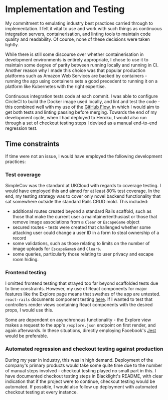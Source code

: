# Implementation and Testing

<!--
In addition to illustrating "coding traps", this should highlight particular
novel aspects to algorithms. Testing should be according to the scheme presented
in the Analysis chapter and should follow some suitable model - e.g. category
partition, state machine-based. Both functional testing and user-acceptance
testing are appropriate. For experimental/investigative projects, techniques
developed should be evaluated against a standard result set for calibration, as
well as the "live" data set. For theoretical projects, the relative
power/expressiveness of the theory should be evaluated with respect to competing
approaches.
-->

My commitment to emulating industry best practices carried through to
implementation. I felt it vital to use and work with such things as continuous
integration servers, containerisation, and linting tools to maintain code
quality and readability. Of course, none of these decisions were taken lightly. 

While there is still some discourse over whether containerisation in development
environments is entirely appropriate, I chose to use it to maintain some degree
of parity between running locally and running in CI. Another reason why I made
this choice was that popular production platforms such as Amazon Web Services
are backed by containers - running the app using containers sets a good
precedent to running it on a platform like Kubernetes with the right expertise.

Continuous integration tests code at each commit. I was able to configure
CircleCI to build the Docker image used locally, and lint and test the code -
this combined well with my use of the <!-- TODO: Cite! --> [GitHub
Flow](https://guides.github.com/introduction/flow/), in which I would aim to get
both tests and linting passing before merging. Towards the end of my development
cycle, when I had deployed to Heroku, I would also run through a set of checkout
testing steps I devised as a manual end-to-end regression test.

## Time constraints

If time were not an issue, I would have employed the following development
practices:

### Test coverage

SimpleCov was the standard at UKCloud with regards to coverage testing. I would
have employed this and aimed for at least 80% test coverage. In the end, my
testing strategy was to cover only novel backend functionality that sat
somewhere outside the standard Rails CRUD mold. This included:

- additional routes created beyond a standard Rails scaffold, such as those that
  make the current user a maintainer/enthusiast or those that remove image
  associations from a `Clear` or `EscapeGame` object
- secured routes - tests were created that challenged whether some attacking
  user could change a user ID in a form to steal ownership of a record
- some validations, such as those relating to limits on the number of image
  uploads for `EscapeGame`s and `Clear`s.
- some queries, particularly those relating to user privacy and escape room
  hiding.

### Frontend testing

I omitted frontend testing that strayed too far beyond scaffolded tests due to
time constraints. However, my use of React components for major features like
the Explore page means that swathes of the app are untested. `react-rails`
documents component testing <!-- TODO: cite -->
[here](https://github.com/reactjs/react-rails/blob/d5da11129459cd75fd003c75319b1f7440c37322/README.md#test-component).
If I wanted to test that controllers render views containing React components
with the desired props, I would use this. 

Some are dependent on asynchronous functionality - the Explore view makes a
request to the app's `/explore.json` endpoint on first render, and again
afterwards. In these situations, directly employing Facebook's
[Jest](https://jestjs.io) would be preferable.

### Automated regression and checkout testing against production

During my year in industry, this was in high demand. Deployment of the company's
primary products would take some quite time due to the number of manual steps
involved - checkout testing played no small part in this. I have documented
checkout testing steps in Blacklight's README, with clear indication that if the
project were to continue, checkout testing would be automated. If possible, I
would also follow up deployment with automated checkout testing at every
instance.